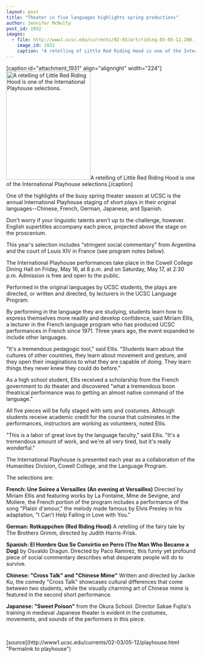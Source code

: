 ```yaml
---
layout: post
title: "Theater in five languages highlights spring productions"
author: Jennifer McNulty
post_id: 1932
images:
  - file: http://www1.ucsc.edu/currents/02-03/art/riding.03-05-12.200.jpg
    image_id: 1931
    caption: "A retelling of Little Red Riding Hood is one of the International Playhouse selections."
---
```


[caption id="attachment_1931" align="alignright" width="224"]<a href="http://localhost/mysite/wp-content/uploads/2003/05/riding.03-05-12.200.jpg"><img class="size-full wp-image-1931" src="http://localhost/mysite/wp-content/uploads/2003/05/riding.03-05-12.200.jpg" alt="A retelling of Little Red Riding Hood is one of the International Playhouse selections." width="224" height="288" /></a>A retelling of Little Red Riding Hood is one of the International Playhouse selections.[/caption]
<p>
  One of the highlights of the busy spring theater season at UCSC is the annual International Playhouse staging of short plays in their original languages--Chinese, French, German, Japanese, and Spanish.
</p>
<p>
  Don't worry if your linguistic talents aren't up to the challenge, however. English supertitles accompany each piece, projected above the stage on the proscenium.<br>
</p>
<p>
  This year's selection includes "stringent social commentary" from Argentina and the court of Louis XIV in France (see program notes below).<br>
</p>
<p>
  The International Playhouse performances take place in the Cowell College Dining Hall on Friday, May 16, at 8 p.m. and on Saturday, May 17, at 2:30 p.m. Admission is free and open to the public.<br>
</p>
<p>
  Performed in the original languages by UCSC students, the plays are directed, or written and directed, by lecturers in the UCSC Language Program.<br>
</p>
<p>
  By performing in the language they are studying, students learn how to express themselves more readily and develop confidence, said Miriam Ellis, a lecturer in the French language program who has produced UCSC performances in French since 1971. Three years ago, the event expanded to include other languages.<br>
</p>
<p>
  "It's a tremendous pedagogic tool," said Ellis. "Students learn about the cultures of other countries, they learn about movement and gesture, and they open their imaginations to what they are capable of doing. They learn things they never knew they could do before."<br>
</p>
<p>
  As a high school student, Ellis received a scholarship from the French government to do theater and discovered "what a tremendous boon theatrical performance was to getting an almost native command of the language."<br>
</p>
<p>
  All five pieces will be fully staged with sets and costumes. Although students receive academic credit for the course that culminates in the performances, instructors are working as volunteers, noted Ellis.<br>
</p>
<p>
  "This is a labor of great love by the language faculty," said Ellis. "It's a tremendous amount of work, and we're all very tired, but it's really wonderful."<br>
</p>
<p>
  The International Playhouse is presented each year as a collaboration of the Humanities Division, Cowell College, and the Language Program.<br>
</p>
<p>
  The selections are:
</p>
<p>
  <b>French: Une Soiree a Versailles</b> <b>(An evening at Versailles)</b> Directed by Miriam Ellis and featuring works by La Fontaine, Mme de Sevigne, and Moliere, the French portion of the program includes a performance of the song "Plaisir d'amour," the melody made famous by Elvis Presley in his adaptation, "I Can't Help Falling in Love with You."<br>
</p>
<p>
  <b>German: Rotkappchen</b> <b>(Red Riding Hood)</b> A retelling of the fairy tale by The Brothers Grimm, directed by Judith Harris-Frisk.<br>
</p>
<p>
  <b>Spanish: El Hombre Que Se Convirtio en Perro (The Man Who Became a Dog)</b> by Osvaldo Dragun. Directed by Paco Ramirez, this funny yet profound piece of social commentary describes what desperate people will do to survive.<br>
</p>
<p>
  <b>Chinese: "Cross Talk" and "Chinese Mime"</b> Written and directed by Jackie Ku, the comedy "Cross Talk" showcases cultural differences that come between two students, while the visually charming art of Chinese mime is featured in the second short performance.<br>
</p>
<p>
  <b>Japanese: "Sweet Poison"</b> from the Okura School. Director Sakae Fujita's training in medieval Japanese theater is evident in the costumes, movements, and sounds of the performers in this piece.<br>
</p>
<p>
  <br>

</p>
<p>

</p>
[source](http://www1.ucsc.edu/currents/02-03/05-12/playhouse.html "Permalink to playhouse")
